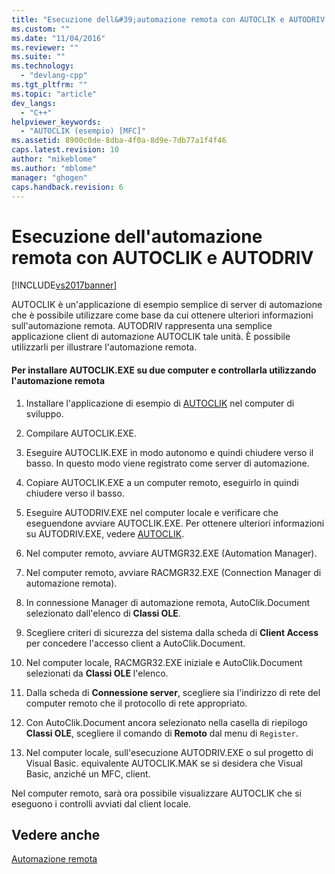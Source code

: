 ```yaml
---
title: "Esecuzione dell&#39;automazione remota con AUTOCLIK e AUTODRIV | Microsoft Docs"
ms.custom: ""
ms.date: "11/04/2016"
ms.reviewer: ""
ms.suite: ""
ms.technology: 
  - "devlang-cpp"
ms.tgt_pltfrm: ""
ms.topic: "article"
dev_langs: 
  - "C++"
helpviewer_keywords: 
  - "AUTOCLIK (esempio) [MFC]"
ms.assetid: 8900c0de-8dba-4f0a-8d9e-7db77a1f4f46
caps.latest.revision: 10
author: "mikeblome"
ms.author: "mblome"
manager: "ghogen"
caps.handback.revision: 6
---
```

# Esecuzione dell&#39;automazione remota con AUTOCLIK e AUTODRIV
[!INCLUDE[vs2017banner](../assembler/inline/includes/vs2017banner.md)]

AUTOCLIK è un'applicazione di esempio semplice di server di automazione che è possibile utilizzare come base da cui ottenere ulteriori informazioni sull'automazione remota.  AUTODRIV rappresenta una semplice applicazione client di automazione AUTOCLIK tale unità.  È possibile utilizzarli per illustrare l'automazione remota.  
  
#### Per installare AUTOCLIK.EXE su due computer e controllarla utilizzando l'automazione remota  
  
1.  Installare l'applicazione di esempio di [AUTOCLIK](../top/visual-cpp-samples.md) nel computer di sviluppo.  
  
2.  Compilare AUTOCLIK.EXE.  
  
3.  Eseguire AUTOCLIK.EXE in modo autonomo e quindi chiudere verso il basso.  In questo modo viene registrato come server di automazione.  
  
4.  Copiare AUTOCLIK.EXE a un computer remoto, eseguirlo in quindi chiudere verso il basso.  
  
5.  Eseguire AUTODRIV.EXE nel computer locale e verificare che eseguendone avviare AUTOCLIK.EXE.  Per ottenere ulteriori informazioni su AUTODRIV.EXE, vedere [AUTOCLIK](../top/visual-cpp-samples.md).  
  
6.  Nel computer remoto, avviare AUTMGR32.EXE \(Automation Manager\).  
  
7.  Nel computer remoto, avviare RACMGR32.EXE \(Connection Manager di automazione remota\).  
  
8.  In connessione Manager di automazione remota, AutoClik.Document selezionato dall'elenco di **Classi OLE**.  
  
9. Scegliere criteri di sicurezza del sistema dalla scheda di **Client Access** per concedere l'accesso client a AutoClik.Document.  
  
10. Nel computer locale, RACMGR32.EXE iniziale e AutoClik.Document selezionati da **Classi OLE** l'elenco.  
  
11. Dalla scheda di **Connessione server**, scegliere sia l'indirizzo di rete del computer remoto che il protocollo di rete appropriato.  
  
12. Con AutoClik.Document ancora selezionato nella casella di riepilogo **Classi OLE**, scegliere il comando di **Remoto** dal menu di `Register`.  
  
13. Nel computer locale, sull'esecuzione AUTODRIV.EXE o sul progetto di Visual Basic. equivalente AUTOCLIK.MAK se si desidera che Visual Basic, anziché un MFC, client.  
  
 Nel computer remoto, sarà ora possibile visualizzare AUTOCLIK che si eseguono i controlli avviati dal client locale.  
  
## Vedere anche  
 [Automazione remota](../mfc/remote-automation.md)